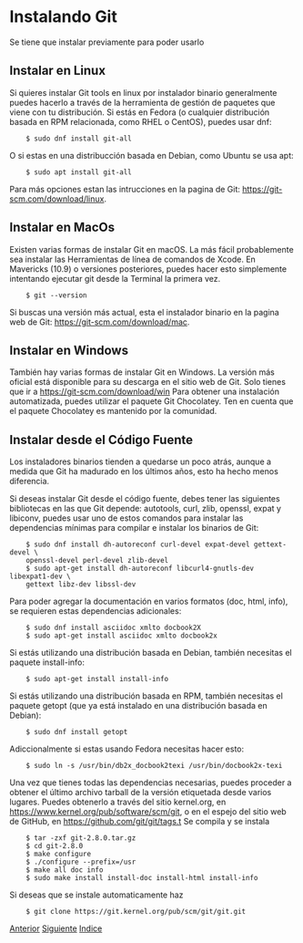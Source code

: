 # Instalando Git
Se tiene que instalar previamente para poder usarlo
## Instalar en Linux 
Si quieres instalar Git tools en linux por instalador binario generalmente puedes hacerlo a través de la herramienta de gestión de paquetes que viene con tu distribución. Si estás en Fedora (o cualquier distribución basada en RPM relacionada, como RHEL o CentOS), puedes usar dnf:
```
    $ sudo dnf install git-all
```
O si estas en una distribucción basada en Debian, como Ubuntu se usa apt:
```
    $ sudo apt install git-all
```
Para más opciones estan las intrucciones en la pagina de Git: https://git-scm.com/download/linux.
## Instalar en MacOs
Existen varias formas de instalar Git en macOS. La más fácil probablemente sea instalar las Herramientas de línea de comandos de Xcode. En Mavericks (10.9) o versiones posteriores, puedes hacer esto simplemente intentando ejecutar git desde la Terminal la primera vez.
```
    $ git --version
```
Si buscas una versión más actual, esta el instalador binario en la pagina web de Git: https://git-scm.com/download/mac.
## Instalar en Windows
También hay varias formas de instalar Git en Windows. La versión más oficial está disponible para su descarga en el sitio web de Git. Solo tienes que ir a https://git-scm.com/download/win
Para obtener una instalación automatizada, puedes utilizar el paquete Git Chocolatey. Ten en cuenta que el paquete Chocolatey es mantenido por la comunidad.
## Instalar desde el Código Fuente
Los instaladores binarios tienden a quedarse un poco atrás, aunque a medida que Git ha madurado en los últimos años, esto ha hecho menos diferencia.

Si deseas instalar Git desde el código fuente, debes tener las siguientes bibliotecas en las que Git depende: autotools, curl, zlib, openssl, expat y libiconv, puedes usar uno de estos comandos para instalar las dependencias mínimas para compilar e instalar los binarios de Git:
```
    $ sudo dnf install dh-autoreconf curl-devel expat-devel gettext-devel \
    openssl-devel perl-devel zlib-devel
    $ sudo apt-get install dh-autoreconf libcurl4-gnutls-dev libexpat1-dev \
    gettext libz-dev libssl-dev
```
Para poder agregar la documentación en varios formatos (doc, html, info), se requieren estas dependencias adicionales:
```
    $ sudo dnf install asciidoc xmlto docbook2X
    $ sudo apt-get install asciidoc xmlto docbook2x
```
Si estás utilizando una distribución basada en Debian, también necesitas el paquete install-info:
```
    $ sudo apt-get install install-info
```
Si estás utilizando una distribución basada en RPM, también necesitas el paquete getopt (que ya está instalado en una distribución basada en Debian):
```
    $ sudo dnf install getopt
```
Adiccionalmente si estas usando Fedora necesitas hacer esto:
```
    $ sudo ln -s /usr/bin/db2x_docbook2texi /usr/bin/docbook2x-texi
```
Una vez que tienes todas las dependencias necesarias, puedes proceder a obtener el último archivo tarball de la versión etiquetada desde varios lugares. Puedes obtenerlo a través del sitio kernel.org, en https://www.kernel.org/pub/software/scm/git, o en el espejo del sitio web de GitHub, en https://github.com/git/git/tags.t
Se compila y se instala
```
    $ tar -zxf git-2.8.0.tar.gz
    $ cd git-2.8.0
    $ make configure
    $ ./configure --prefix=/usr
    $ make all doc info
    $ sudo make install install-doc install-html install-info
```
Si deseas que se instale automaticamente haz
```
    $ git clone https://git.kernel.org/pub/scm/git/git.git
```

[Anterior](Ch1.4.md)
[Siguiente](Ch1.6.md)
[Indice](Ch1/Indice.md)
